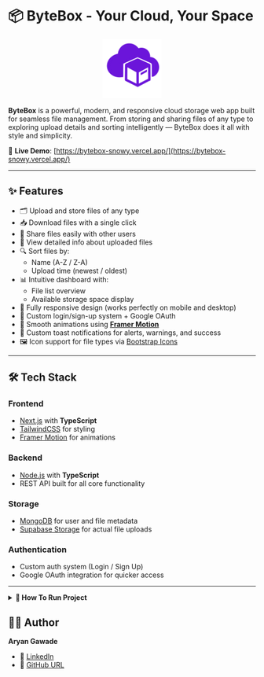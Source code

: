 # 📦 ByteBox - Your Cloud, Your Space

<p align="center">
  <img src="./frontend/public/Images/Logo.png" alt="ByteBox Logo" width="120"/>
</p>

**ByteBox** is a powerful, modern, and responsive cloud storage web app built for seamless file management. From storing and sharing files of any type to exploring upload details and sorting intelligently — ByteBox does it all with style and simplicity.

🔗 **Live Demo**: [https://bytebox-snowy.vercel.app/](https://bytebox-snowy.vercel.app/)

---

## ✨ Features

- 🗂️ Upload and store files of any type
- 📥 Download files with a single click
- 🔗 Share files easily with other users
- 📄 View detailed info about uploaded files
- 🔍 Sort files by:
  - Name (A-Z / Z-A)
  - Upload time (newest / oldest)
- 📊 Intuitive dashboard with:
  - File list overview
  - Available storage space display
- 📱 Fully responsive design (works perfectly on mobile and desktop)
- 🔐 Custom login/sign-up system + Google OAuth
- 🎨 Smooth animations using [**Framer Motion**](https://motion.dev/)
- 🚨 Custom toast notifications for alerts, warnings, and success
- 🖼️ Icon support for file types via [Bootstrap Icons](https://icons.getbootstrap.com/)

---

## 🛠️ Tech Stack

### **Frontend**
- [Next.js](https://nextjs.org/) with **TypeScript**
- [TailwindCSS](https://tailwindcss.com/) for styling
- [Framer Motion](https://motion.dev/) for animations

### **Backend**
- [Node.js](https://nodejs.org/) with **TypeScript**
- REST API built for all core functionality

### **Storage**
- [MongoDB](https://www.mongodb.com/) for user and file metadata
- [Supabase Storage](https://supabase.com/) for actual file uploads

### **Authentication**
- Custom auth system (Login / Sign Up)
- Google OAuth integration for quicker access

---

<details>
<summary><strong>🚀 How To Run Project</strong></summary>

### 📦 Setup Instructions

1. **Download the project files** and open them in your code editor.

2. **Create a Supabase Account** at [supabase.com](https://supabase.com/)
   - Create an **Organization** and a **Project**
   - You will receive your `SUPABASE_KEY` and `SUPABASE_URL` — keep these safe.
   - Go to the **Storage** section and:
     - Create a **public bucket**
     - Go to **Policies → Full customization**
     - Create **3 policies**, select **all options**, and save each one

3. **Configure Bucket in Code**
   - Go to `backend/src/controllers/`
   - Search for `"box"` and replace it with your **bucket name**

4. **Update Supabase Credentials**
   - Go to `backend/src/controllers/DB/supabase.ts`
   - Replace `SUPABASE_URL` and `SUPABASE_KEY` with your actual credentials

5. **Set Up MongoDB Atlas**
   - Visit [MongoDB Atlas](https://www.mongodb.com/cloud/atlas/register)
   - Create an **account**, then an **organization** and **project**
   - Create a **cluster**
   - Click on **Connect → Compass** and follow the steps
   - This makes it easier to manage your database visually

6. **Set Up Google OAuth**
   - Visit [Google Cloud Console](https://console.cloud.google.com/)
   - Create a **project**, enable **OAuth Consent Screen**, and then create **OAuth Client ID**
   - In **Authorized JavaScript Origins**, add:
     - `http://localhost:3000`
     - `https://localhost:3000`
   - In **Authorized Redirect URIs**, add:
     - `http://localhost:3000`
     - `http://localhost:3000/sign-up`
     - `http://localhost:3000/sign-in`

7. **Configure Backend `.env` File**
   - In the `backend` folder, create a `.env` file with the following:
     ```env
     PORT=4000
     SECRET_KEY=your_secret_here
     MONGO_URL=your_mongodb_url/Next_Drive
     GOOGLE_ID=your_google_oauth_client_id
     SUPABASE_KEY=your_supabase_key
     SUPABASE_URL=your_supabase_url
     CLIENT_URL=http://localhost:3000
     ```
   - **Do NOT** share this file publicly.

✅ **Backend is now configured!**

---

### 🎯 Frontend Setup

8. In the `frontend` folder, create a `.env` file:
   ```env
   NEXT_PUBLIC_BASE_URL=http://localhost:4000
   NEXT_PUBLIC_GOOGLE_ID=your_google_oauth_client_id
✅ **Backend is now configured!**

---
### ⚙️ Running the Project
- Open a terminal in the `frontend` folder:
    ```terminal
    npm run dev
- Open a terminal in the `frontend` folder:
    ```terminal
    npm start
✅ **🎉 Congrats!**

Your ByteBox cloud storage app is now up and running locally!

</details>

## 🙋‍♂️ Author
**Aryan Gawade**
- 🔗 [LinkedIn](https://www.linkedin.com/in/aryan-gawade-3723672ab/)
- 🔗 [GitHub URL](https://github.com/NoB0T21)
